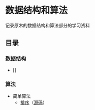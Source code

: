 # 数据结构和算法

记录原木的数据结构和算法部分的学习资料

## 目录

### 数据结构

- []

### 算法

- 简单算法
    - [排序](./Algorithms/sort.md)（[源码](./)）
